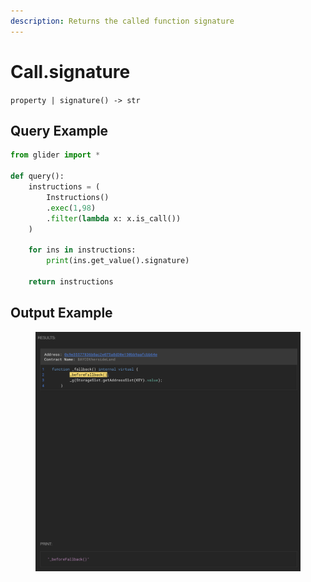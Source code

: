 ```yaml
---
description: Returns the called function signature
---
```


# Call.signature

`property | signature() -> str`

## Query Example

```python
from glider import *

def query():
    instructions = (
        Instructions()
        .exec(1,98)
        .filter(lambda x: x.is_call())
    )

    for ins in instructions:
        print(ins.get_value().signature)

    return instructions
```

## Output Example

<figure><img src="../../../.gitbook/assets/image (2) (1) (2).png" alt=""><figcaption></figcaption></figure>
